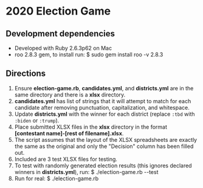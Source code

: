 # 2020 Election Game

## Development dependencies
* Developed with Ruby 2.6.3p62 on Mac
* roo 2.8.3 gem, to install run: 
        $ sudo gem install roo -v 2.8.3

## Directions
1. Ensure **election-game.rb**, **candidates.yml**, and **districts.yml** are in the same directory and there is a **xlsx** directory.
2. **candidates.yml** has list of strings that it will attempt to match for each candidate after removing punctuation, capitalization, and whitespace.
3. Update **districts.yml** with the winner for each district (replace `:tbd` with `:biden` or `:trump`).
4. Place submitted XLSX files in the **xlsx** directory in the format **[contestant name]-[rest of filename].xlsx**.
5. The script assumes that the layout of the XLSX spreadsheets are exactly the same as the original and only the "Decision" column has been filled out.
6. Included are 3 test XLSX files for testing.
7. To test with randomly generated election results (this ignores declared winners in **districts.yml**), run:
        $ ./election-game.rb --test
8. Run for real:
        $ ./election-game.rb
